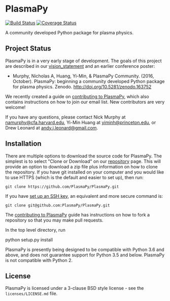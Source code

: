 # PlasmaPy

[![Build Status](https://travis-ci.org/PlasmaPy/PlasmaPy.svg?branch=master)](https://travis-ci.org/PlasmaPy/PlasmaPy) [![Coverage Status](https://coveralls.io/repos/github/PlasmaPy/PlasmaPy/badge.svg?branch=master)](https://coveralls.io/github/PlasmaPy/PlasmaPy?branch=master)

A community developed Python package for plasma physics.

## Project Status

PlasmaPy is in a very early stage of development.  The goals of this project are described in our [vision_statement](https://github.com/PlasmaPy/PlasmaPy/blob/master/vision_statement.md) and an earlier conference poster:

* Murphy, Nicholas A, Huang, Yi-Min, & PlasmaPy Community. (2016, October). PlasmaPy: beginning a community developed Python package for plasma physics. Zenodo. http://doi.org/10.5281/zenodo.163752

We recently created a guide on [contributing to PlasmaPy](https://github.com/PlasmaPy/PlasmaPy/blob/master/CONTRIBUTE.md), which also contains instructions on how to join our email list.  New contributors are very welcome!  

If you have any questions, please contact Nick Murphy at <namurphy@cfa.harvard.edu>, Yi-Min Huang at <yiminh@princeton.edu>, or Drew Leonard at <andy.j.leonard@gmail.com>.

## Installation

There are multiple options to download the source code for PlasmaPy.
The simplest is to select "Clone or Download" on our 
[repository](https://github.com/PlasmaPy/PlasmaPy) page.  This will provide 
an option to download a zip file plus information on how to 
clone the repository.  If you have git installed on your computer and you
would like to use HTTPS (which is the default and easier to set up), then run:

```ShellSession
git clone https://github.com/PlasmaPy/PlasmaPy.git
```

If you have [set up an SSH
key](https://help.github.com/articles/generating-a-new-ssh-key-and-adding-it-to-the-ssh-agent/), an equivalent and more secure command is:

```ShellSession
git clone git@github.com:PlasmaPy/PlasmaPy.git
```

The [contributing to PlasmaPy](https://github.com/PlasmaPy/PlasmaPy/blob/master/CONTRIBUTE.md)
guide has instructions on how to fork a repository so that you may make pull requests.

In the top level directory, run

  python setup.py install

PlasmaPy is presently being designed to be compatible with Python 3.6 and above, and does not guarantee support for Python 3.5 and below.  PlasmaPy is not compatible with Python 2.

## License

PlasmaPy is licensed under a 3-clause BSD style license - see the
``licenses/LICENSE.md`` file.
